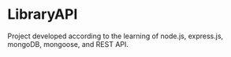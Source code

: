# LibraryAPI

Project developed according to the learning of node.js, express.js, mongoDB, mongoose, and REST API.
